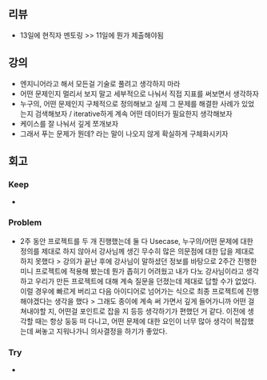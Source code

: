 ## 리뷰
- 13일에 현직자 멘토링 >> 11일에 뭔가 제출해야됨

## 강의
- 엔지니어라고 해서 모든걸 기술로 풀려고 생각하지 마라
- 어떤 문제인지 멀리서 보지 말고 세부적으로 나눠서 직접 지표를 써보면서 생각하자
- 누구의, 어떤 문제인지 구체적으로 정의해보고 실제 그 문제를 해결한 사례가 있었는지 검색해보자 / iterative하게 계속 어떤 데이터가 필요한지 생각해보자
- 케이스를 잘 나눠서 깊게 쪼개보자
- 그래서 푸는 문제가 뭔데? 라는 말이 나오지 않게 확실하게 구체화시키자

## 회고
  
### Keep
- 

### Problem
- 2주 동안 프로젝트를 두 개 진행했는데 둘 다 Usecase, 누구의/어떤 문제에 대한 정의를 제대로 하지 않아서 강사님께 생긴 무수히 많은 의문점에 대한 답을 제대로 하지 못했다 > 강의가 끝난 후에 강사님이 말하셨던 정보를 바탕으로 2주간 진행한 미니 프로젝트에 적용해 봤는데 뭔가 좁히기 어려웠고 내가 다노 강사님이라고 생각하고 우리가 만든 프로젝트에 대해 계속 질문을 던졌는데 제대로 답할 수가 없었다. 이럴 경우에 빠르게 버리고 다음 아이디어로 넘어가는 식으로 최종 프로젝트에 진행해야겠다는 생각을 했다 > 그래도 종이에 계속 써 가면서 깊게 들어가니까 어떤 걸 쳐내야할 지, 어떤걸 포인트로 잡을 지
등등 생각하기가 편했던 거 같다. 이전에 생각할 때는 항상 둥둥 떠 다니고, 어떤 문제에 대한 요인이 너무 많아 생각이 복잡했는데 써놓고 지워나가니 의사결정을 하기가 좋았다. 
### Try
- 
